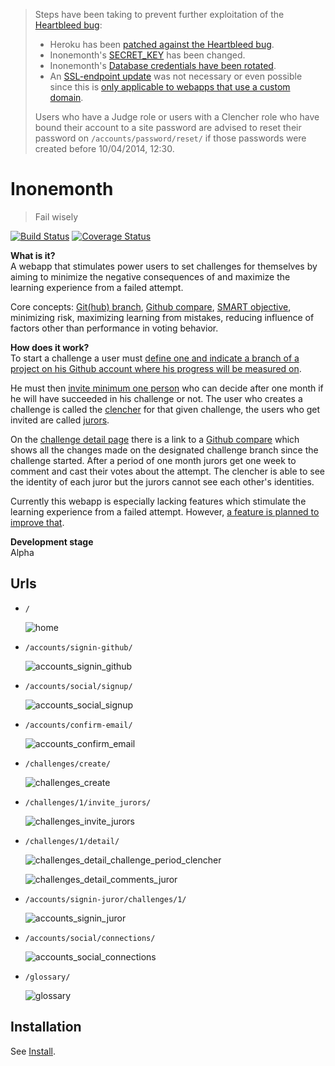 > Steps have been taking to prevent further exploitation of the [Heartbleed bug](http://heartbleed.com):    
> * Heroku has been [patched against the Heartbleed bug](http://heartbleed.com/).     
> * Inonemonth's [SECRET_KEY](https://www.djangoproject.com/weblog/2014/apr/07/security-advisory-openssl-101g/) has been changed.     
> * Inonemonth's [Database credentials have been rotated](https://status.heroku.com/incidents/606#update-1972).      
> * An [SSL-endpoint update](https://status.heroku.com/incidents/606#update-1970) was not necessary or even possible since this is [only applicable to webapps that use a custom domain](https://devcenter.heroku.com/articles/ssl-endpoint).      
> 
> Users who have a Judge role or users with a Clencher role who have bound their account to a site password are advised to reset their password on `/accounts/password/reset/` if those passwords were created before 10/04/2014, 12:30.     

Inonemonth
==========
> Fail wisely

[![Build Status](https://travis-ci.org/RobrechtDR/inonemonth.png?branch=master)](https://travis-ci.org/RobrechtDR/inonemonth)
[![Coverage Status](https://coveralls.io/repos/RobrechtDR/inonemonth/badge.png?branch=master)](https://coveralls.io/r/RobrechtDR/inonemonth?branch=master)

**What is it?**   
A webapp that stimulates power users to set challenges for themselves by aiming to minimize the negative consequences of and maximize the learning experience from a failed attempt.

Core concepts: [Git(hub) branch](http://git-scm.com/book/ch3-1.html), [Github compare](https://raw.github.com/RobrechtDR/inonemonth/master/.misc/github_compare.png), [SMART objective](http://en.wikipedia.org/wiki/SMART_criteria#Developing_SMART_goals), minimizing risk, maximizing learning from mistakes, reducing influence of factors other than performance in voting behavior. 

**How does it work?**  
To start a challenge a user must [define one and indicate a branch of a project 
on his Github account where his progress will be measured on](https://raw.github.com/RobrechtDR/inonemonth/master/.misc/challenges_create.png). 

He must then [invite minimum one person](https://raw.github.com/RobrechtDR/inonemonth/master/.misc/challenges_invite_jurors.png) who can decide after one month if he will have succeeded in his challenge or not. 
The user who creates a challenge is called the [clencher](https://inonemonth.herokuapp.com/glossary/#clencher) for that given challenge, the users 
who get invited are called [jurors](https://inonemonth.herokuapp.com/glossary/#juror).

On the [challenge detail page](https://raw.github.com/RobrechtDR/inonemonth/master/.misc/challenges_detail_challenge_period_clencher.png) there is a link to a [Github compare](https://raw.github.com/RobrechtDR/inonemonth/master/.misc/github_compare.png) which shows all the changes made on the designated challenge 
branch since the challenge started. After a period of one month jurors get one week to comment and cast their votes about the attempt. The clencher is able to see the identity of each juror but the jurors cannot see each other's identities.

Currently this webapp is especially lacking features which stimulate 
the learning experience from a failed attempt. However, [a feature is 
planned to improve that](https://github.com/RobrechtDR/inonemonth/blob/master/TODO.rst#likely-coming-in-future-releases).

**Development stage**  
Alpha


Urls
----

* `/`

  ![home](https://raw.github.com/RobrechtDR/inonemonth/master/.misc/home.png)


* `/accounts/signin-github/`

  ![accounts_signin_github](https://raw.github.com/RobrechtDR/inonemonth/master/.misc/accounts_signin_github.png)


* `/accounts/social/signup/`

  ![accounts_social_signup](https://raw.github.com/RobrechtDR/inonemonth/master/.misc/accounts_social_signup.png)


* `/accounts/confirm-email/`

  ![accounts_confirm_email](https://raw.github.com/RobrechtDR/inonemonth/master/.misc/accounts_confirm_email.png)


* `/challenges/create/`

  ![challenges_create](https://raw.github.com/RobrechtDR/inonemonth/master/.misc/challenges_create.png)


* `/challenges/1/invite_jurors/`

  ![challenges_invite_jurors](https://raw.github.com/RobrechtDR/inonemonth/master/.misc/challenges_invite_jurors.png)


* `/challenges/1/detail/`

  ![challenges_detail_challenge_period_clencher](https://raw.github.com/RobrechtDR/inonemonth/master/.misc/challenges_detail_challenge_period_clencher.png)

  ![challenges_detail_comments_juror](https://raw.github.com/RobrechtDR/inonemonth/master/.misc/challenges_detail_comments_juror.png)


* `/accounts/signin-juror/challenges/1/`

  ![accounts_signin_juror](https://raw.github.com/RobrechtDR/inonemonth/master/.misc/accounts_signin_juror.png)


* `/accounts/social/connections/`

  ![accounts_social_connections](https://raw.github.com/RobrechtDR/inonemonth/master/.misc/accounts_social_connections.png)


* `/glossary/`

  ![glossary](https://raw.github.com/RobrechtDR/inonemonth/master/.misc/glossary.png)


Installation
------------
See [Install](https://github.com/RobrechtDR/inonemonth/blob/master/INSTALL.markdown).
